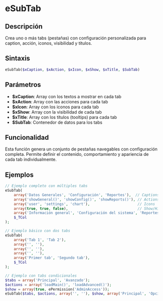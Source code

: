 # eSubTab

## Descripción
Crea uno o más tabs (pestañas) con configuración personalizada para caption, acción, iconos, visibilidad y títulos.

## Sintaxis
```php
eSubTab($xCaption, $xAction, $xIcon, $xShow, $xTitle, $SubTab)
```

## Parámetros
- **$xCaption**: Array con los textos a mostrar en cada tab
- **$xAction**: Array con las acciones para cada tab
- **$xIcon**: Array con los iconos para cada tab
- **$xShow**: Array con la visibilidad de cada tab
- **$xTitle**: Array con los títulos (tooltips) para cada tab
- **$SubTab**: Contenedor de datos para los tabs

## Funcionalidad
Esta función genera un conjunto de pestañas navegables con configuración completa. Permite definir el contenido, comportamiento y apariencia de cada tab individualmente.

## Ejemplos
```php
// Ejemplo completo con múltiples tabs
eSubTab(
    array('Datos Generales', 'Configuración', 'Reportes'),  // Captions
    array('showGeneral()', 'showConfig()', 'showReports()'), // Actions
    array('user', 'settings', 'chart'),                      // Icons
    array(true, true, false),                                // Show/Hide
    array('Información general', 'Configuración del sistema', 'Reportes disponibles'), // Titles
    $_TCol
);

// Ejemplo básico con dos tabs
eSubTab(
    array('Tab 1', 'Tab 2'),
    array('', ''),
    array('', ''),
    array('', ''),
    array('Primer tab', 'Segundo tab'),
    $_TCol
);

// Ejemplo con tabs condicionales
$tabs = array('Principal', 'Avanzado');
$actions = array('loadMain()', 'loadAdvanced()');
$show = array(true, ePermission('AdminAccess'));
eSubTab($tabs, $actions, array('', ''), $show, array('Principal', 'Opciones avanzadas'), $_TCol);
```